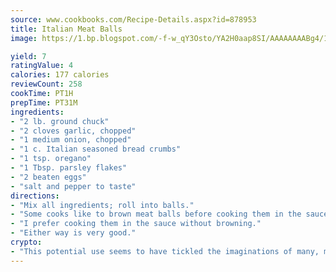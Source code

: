 ```yaml
---
source: www.cookbooks.com/Recipe-Details.aspx?id=878953
title: Italian Meat Balls
image: https://1.bp.blogspot.com/-f-w_qY3Osto/YA2H0aap8SI/AAAAAAAABg4/17myAO5s9b8JksYvWDXpYkaDlcY0g6k_gCLcBGAsYHQ/s296/3.png

yield: 7
ratingValue: 4
calories: 177 calories
reviewCount: 258
cookTime: PT1H
prepTime: PT31M
ingredients:
- "2 lb. ground chuck"
- "2 cloves garlic, chopped"
- "1 medium onion, chopped"
- "1 c. Italian seasoned bread crumbs"
- "1 tsp. oregano"
- "1 Tbsp. parsley flakes"
- "2 beaten eggs"
- "salt and pepper to taste"
directions:
- "Mix all ingredients; roll into balls."
- "Some cooks like to brown meat balls before cooking them in the sauce."
- "I prefer cooking them in the sauce without browning."
- "Either way is very good."
crypto:
- "This potential use seems to have tickled the imaginations of many, many bitcoin fanciers."
---
```

